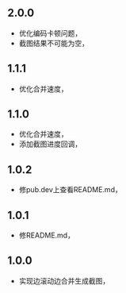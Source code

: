 

## 2.0.0

- 优化编码卡顿问题，
- 截图结果不可能为空，

## 1.1.1

- 优化合并速度，

## 1.1.0

- 优化合并速度，
- 添加截图进度回调，

## 1.0.2

-  修pub.dev上查看README.md，

## 1.0.1

-  修README.md，

## 1.0.0

-  实现边滚动边合并生成截图，
